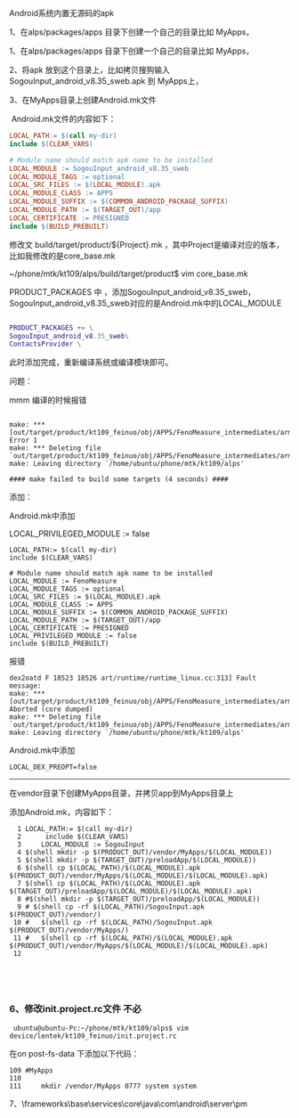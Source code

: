 

Android系统内置无源码的apk

1、在alps/packages/apps 目录下创建一个自己的目录比如 MyApps，

1、在alps/packages/apps 目录下创建一个自己的目录比如 MyApps，

2、将apk 放到这个目录上，比如拷贝搜狗输入 SogouInput_android_v8.35_sweb.apk 到 MyApps上，

3、在MyApps目录上创建Android.mk文件

​	Android.mk文件的内容如下：

```mk
LOCAL_PATH:= $(call my-dir)
include $(CLEAR_VARS)

# Module name should match apk name to be installed
LOCAL_MODULE := SogouInput_android_v8.35_sweb
LOCAL_MODULE_TAGS := optional
LOCAL_SRC_FILES := $(LOCAL_MODULE).apk
LOCAL_MODULE_CLASS := APPS
LOCAL_MODULE_SUFFIX := $(COMMON_ANDROID_PACKAGE_SUFFIX)
LOCAL_MODULE_PATH := $(TARGET_OUT)/app
LOCAL_CERTIFICATE := PRESIGNED
include $(BUILD_PREBUILT)

```



修改文 build/target/product/${Project}.mk  ，其中Project是编译对应的版本，比如我修改的是core_base.mk

~/phone/mtk/kt109/alps/build/target/product$ vim core_base.mk

PRODUCT_PACKAGES   中 ，添加SogouInput_android_v8.35_sweb，SogouInput_android_v8.35_sweb对应的是Android.mk中的LOCAL_MODULE

```m

PRODUCT_PACKAGES += \
SogouInput_android_v8.35_sweb\
ContactsProvider \

```

此时添加完成，重新编译系统或编译模块即可。





问题：

mmm  编译的时候报错

```

make: *** [out/target/product/kt109_feinuo/obj/APPS/FenoMeasure_intermediates/arm64/package.odex] Error 1
make: *** Deleting file `out/target/product/kt109_feinuo/obj/APPS/FenoMeasure_intermediates/arm64/package.odex'
make: Leaving directory `/home/ubuntu/phone/mtk/kt109/alps'

#### make failed to build some targets (4 seconds) ####

```



添加：

Android.mk中添加

LOCAL_PRIVILEGED_MODULE := false



```mak
LOCAL_PATH:= $(call my-dir)
include $(CLEAR_VARS)

# Module name should match apk name to be installed
LOCAL_MODULE := FenoMeasure
LOCAL_MODULE_TAGS := optional
LOCAL_SRC_FILES := $(LOCAL_MODULE).apk
LOCAL_MODULE_CLASS := APPS
LOCAL_MODULE_SUFFIX := $(COMMON_ANDROID_PACKAGE_SUFFIX)
LOCAL_MODULE_PATH := $(TARGET_OUT)/app
LOCAL_CERTIFICATE := PRESIGNED
LOCAL_PRIVILEGED_MODULE := false
include $(BUILD_PREBUILT)

```



报错

```
dex2oatd F 18523 18526 art/runtime/runtime_linux.cc:313] Fault message:
make: *** [out/target/product/kt109_feinuo/obj/APPS/FenoMeasure_intermediates/arm64/package.odex] Aborted (core dumped)
make: *** Deleting file `out/target/product/kt109_feinuo/obj/APPS/FenoMeasure_intermediates/arm64/package.odex'
make: Leaving directory `/home/ubuntu/phone/mtk/kt109/alps'

```



Android.mk中添加

```
LOCAL_DEX_PREOPT=false
```

------------------------------------------------------------------------------------------------------------------------







在vendor目录下创建MyApps目录，并拷贝app到MyApps目录上

添加Android.mk，内容如下：

```
  1 LOCAL_PATH:= $(call my-dir)
  2      include $(CLEAR_VARS)
  3     LOCAL_MODULE := SogouInput
  4 $(shell mkdir -p $(PRODUCT_OUT)/vendor/MyApps/$(LOCAL_MODULE))
  5 $(shell mkdir -p $(TARGET_OUT)/preloadApp/$(LOCAL_MODULE))
  6 $(shell cp $(LOCAL_PATH)/$(LOCAL_MODULE).apk $(PRODUCT_OUT)/vendor/MyApps/$(LOCAL_MODULE)/$(LOCAL_MODULE).apk)
  7 $(shell cp $(LOCAL_PATH)/$(LOCAL_MODULE).apk $(TARGET_OUT)/preloadApp/$(LOCAL_MODULE)/$(LOCAL_MODULE).apk)
  8 #$(shell mkdir -p $(TARGET_OUT)/preloadApp/$(LOCAL_MODULE))
  9 # $(shell cp -rf $(LOCAL_PATH)/SogouInput.apk $(PRODUCT_OUT)/vendor/)
 10 #   $(shell cp -rf $(LOCAL_PATH)/SogouInput.apk $(PRODUCT_OUT)/vendor/MyApps/)
 11 #   $(shell cp -rf $(LOCAL_PATH)/$(LOCAL_MODULE).apk $(PRODUCT_OUT)/vendor/MyApps/$(LOCAL_MODULE)/$(LOCAL_MODULE).apk)
 12





```



### 6、修改init.project.rc文件   不必

```
 ubuntu@ubuntu-Pc:~/phone/mtk/kt109/alps$ vim device/lentek/kt109_feinuo/init.project.rc
```

在on post-fs-data 下添加以下代码：

```
109 #MyApps
110
111     mkdir /vendor/MyApps 0777 system system

```





7、\frameworks\base\services\core\java\com\android\server\pm